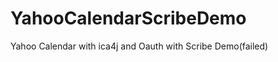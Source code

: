 YahooCalendarScribeDemo
=======================

Yahoo Calendar with ica4j and Oauth with Scribe Demo(failed)
